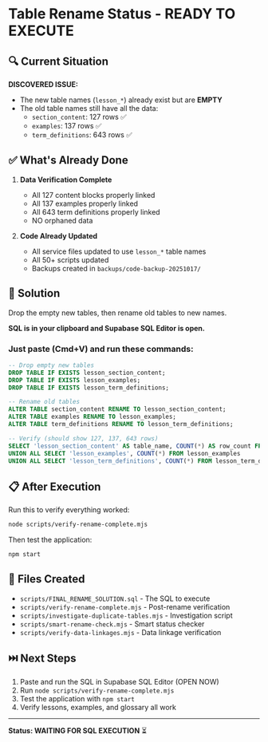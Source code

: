 # Table Rename Status - READY TO EXECUTE

## 🔍 Current Situation

**DISCOVERED ISSUE:**
- The new table names (`lesson_*`) already exist but are **EMPTY**
- The old table names still have all the data:
  - `section_content`: 127 rows ✅
  - `examples`: 137 rows ✅
  - `term_definitions`: 643 rows ✅

## ✅ What's Already Done

1. **Data Verification Complete**
   - All 127 content blocks properly linked
   - All 137 examples properly linked
   - All 643 term definitions properly linked
   - NO orphaned data

2. **Code Already Updated**
   - All service files updated to use `lesson_*` table names
   - All 50+ scripts updated
   - Backups created in `backups/code-backup-20251017/`

## 🎯 Solution

Drop the empty new tables, then rename old tables to new names.

**SQL is in your clipboard and Supabase SQL Editor is open.**

### Just paste (Cmd+V) and run these commands:

```sql
-- Drop empty new tables
DROP TABLE IF EXISTS lesson_section_content;
DROP TABLE IF EXISTS lesson_examples;
DROP TABLE IF EXISTS lesson_term_definitions;

-- Rename old tables
ALTER TABLE section_content RENAME TO lesson_section_content;
ALTER TABLE examples RENAME TO lesson_examples;
ALTER TABLE term_definitions RENAME TO lesson_term_definitions;

-- Verify (should show 127, 137, 643 rows)
SELECT 'lesson_section_content' AS table_name, COUNT(*) AS row_count FROM lesson_section_content
UNION ALL SELECT 'lesson_examples', COUNT(*) FROM lesson_examples
UNION ALL SELECT 'lesson_term_definitions', COUNT(*) FROM lesson_term_definitions;
```

## 📋 After Execution

Run this to verify everything worked:

```bash
node scripts/verify-rename-complete.mjs
```

Then test the application:

```bash
npm start
```

## 📁 Files Created

- `scripts/FINAL_RENAME_SOLUTION.sql` - The SQL to execute
- `scripts/verify-rename-complete.mjs` - Post-rename verification
- `scripts/investigate-duplicate-tables.mjs` - Investigation script
- `scripts/smart-rename-check.mjs` - Smart status checker
- `scripts/verify-data-linkages.mjs` - Data linkage verification

## ⏭️ Next Steps

1. Paste and run the SQL in Supabase SQL Editor (OPEN NOW)
2. Run `node scripts/verify-rename-complete.mjs`
3. Test the application with `npm start`
4. Verify lessons, examples, and glossary all work

---

**Status: WAITING FOR SQL EXECUTION** ⏳
